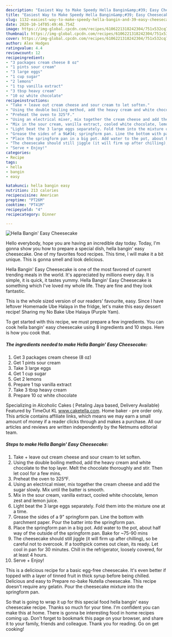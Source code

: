 ```yaml
---
description: "Easiest Way to Make Speedy Hella Bangin&amp;#39; Easy Cheesecake"
title: "Easiest Way to Make Speedy Hella Bangin&amp;#39; Easy Cheesecake"
slug: 1132-easiest-way-to-make-speedy-hella-bangin-and-39-easy-cheesecake
date: 2020-10-14T05:49:46.754Z
image: https://img-global.cpcdn.com/recipes/6106221318242304/751x532cq70/hella-bangin-easy-cheesecake-recipe-main-photo.jpg
thumbnail: https://img-global.cpcdn.com/recipes/6106221318242304/751x532cq70/hella-bangin-easy-cheesecake-recipe-main-photo.jpg
cover: https://img-global.cpcdn.com/recipes/6106221318242304/751x532cq70/hella-bangin-easy-cheesecake-recipe-main-photo.jpg
author: Alex Hodges
ratingvalue: 4.4
reviewcount: 12
recipeingredient:
- "3 packages cream cheese 8 oz"
- "1 pints sour cream"
- "3 large eggs"
- "1 cup sugar"
- "2 lemons"
- "1 tsp vanilla extract"
- "3 tbsp heavy cream"
- "10 oz white chocolate"
recipeinstructions:
- "Take + leave out cream cheese and sour cream to let soften."
- "Using the double boiling method, add the heavy cream and white chocolate to the top layer. Melt the chocolate thoroughly and stir. Then let cool for a few mins."
- "Preheat the oven to 325°F."
- "Using an electrical mixer, mix together the cream cheese and add the sugar slowly. Mix until the batter is smooth."
- "Mix in the sour cream, vanilla extract, cooled white chocolate, lemon zest and lemon juice."
- "Light beat the 3 large eggs separately. Fold them into the mixture one at a time."
- "Grease the sides of a 9&#34; springform pan. Line the bottom with parchment paper. Pour the batter into the springform pan."
- "Place the springform pan in a big pot. Add water to the pot, about half way of the outside of the springform pan. Bake for ~75-90 mins"
- "The cheesecake should still jiggle (it will firm up after chilling), so be careful not to overcook. If a toothpick comes out clean, its ready. Let cool in pan for 30 minutes. Chill in the refrigerator, loosely covered, for at least 4 hours."
- "Serve + Enjoy!"
categories:
- Recipe
tags:
- hella
- bangin
- easy

katakunci: hella bangin easy 
nutrition: 213 calories
recipecuisine: American
preptime: "PT26M"
cooktime: "PT41M"
recipeyield: "4"
recipecategory: Dinner

---
```



![Hella Bangin&#39; Easy Cheesecake](https://img-global.cpcdn.com/recipes/6106221318242304/751x532cq70/hella-bangin-easy-cheesecake-recipe-main-photo.jpg)

Hello everybody, hope you are having an incredible day today. Today, I'm gonna show you how to prepare a special dish, hella bangin&#39; easy cheesecake. One of my favorites food recipes. This time, I will make it a bit unique. This is gonna smell and look delicious.

Hella Bangin&#39; Easy Cheesecake is one of the most favored of current trending meals in the world. It's appreciated by millions every day. It is simple, it is quick, it tastes yummy. Hella Bangin&#39; Easy Cheesecake is something which I've loved my whole life. They are fine and they look fantastic.

This is the whole sized version of our readers&#39; favourite, easy. Since I have leftover Homemade Ube Halaya in the fridge, let&#39;s make this easy dessert recipe! Sharing my No Bake Ube Halaya (Purple Yam).


To get started with this recipe, we must prepare a few ingredients. You can cook hella bangin&#39; easy cheesecake using 8 ingredients and 10 steps. Here is how you cook that.

<!--inarticleads1-->

##### The ingredients needed to make Hella Bangin&#39; Easy Cheesecake:

1. Get 3 packages cream cheese (8 oz)
1. Get 1 pints sour cream
1. Take 3 large eggs
1. Get 1 cup sugar
1. Get 2 lemons
1. Prepare 1 tsp vanilla extract
1. Take 3 tbsp heavy cream
1. Prepare 10 oz white chocolate


Specializing in Alcoholic Cakes ( Petaling Jaya based, Delivery Available) Featured by TimeOut KL www.caketella.com. Home baker - pre order only. This article contains affiliate links, which means we may earn a small amount of money if a reader clicks through and makes a purchase. All our articles and reviews are written independently by the Netmums editorial team. 

<!--inarticleads2-->

##### Steps to make Hella Bangin&#39; Easy Cheesecake:

1. Take + leave out cream cheese and sour cream to let soften.
1. Using the double boiling method, add the heavy cream and white chocolate to the top layer. Melt the chocolate thoroughly and stir. Then let cool for a few mins.
1. Preheat the oven to 325°F.
1. Using an electrical mixer, mix together the cream cheese and add the sugar slowly. Mix until the batter is smooth.
1. Mix in the sour cream, vanilla extract, cooled white chocolate, lemon zest and lemon juice.
1. Light beat the 3 large eggs separately. Fold them into the mixture one at a time.
1. Grease the sides of a 9&#34; springform pan. Line the bottom with parchment paper. Pour the batter into the springform pan.
1. Place the springform pan in a big pot. Add water to the pot, about half way of the outside of the springform pan. Bake for ~75-90 mins
1. The cheesecake should still jiggle (it will firm up after chilling), so be careful not to overcook. If a toothpick comes out clean, its ready. Let cool in pan for 30 minutes. Chill in the refrigerator, loosely covered, for at least 4 hours.
1. Serve + Enjoy!


This is a delicious recipe for a basic egg-free cheesecake. It&#39;s even better if topped with a layer of tinned fruit in thick syrup before being chilled. Delicious and easy to Prepare no-bake Nutella cheesecake. This recipe doesn&#39;t require any gelatin. Pour the cheesecake mixture into the springform pan. 

So that is going to wrap it up for this special food hella bangin&#39; easy cheesecake recipe. Thanks so much for your time. I'm confident you can make this at home. There is gonna be interesting food in home recipes coming up. Don't forget to bookmark this page on your browser, and share it to your family, friends and colleague. Thank you for reading. Go on get cooking!
